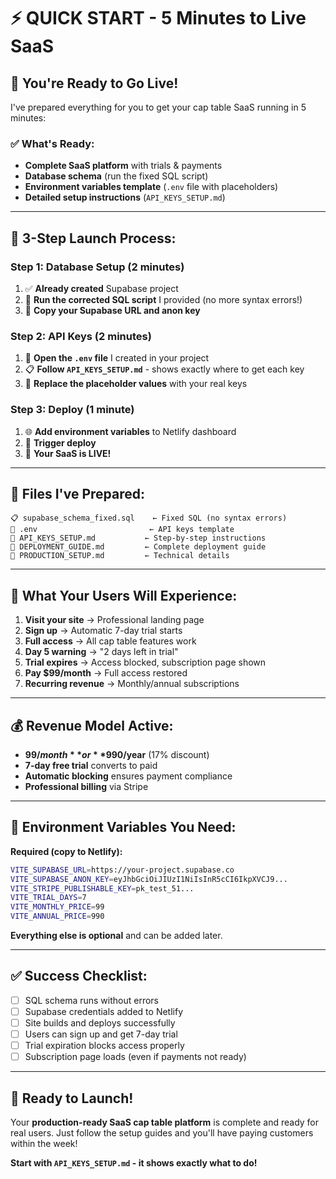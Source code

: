 # ⚡ QUICK START - 5 Minutes to Live SaaS

## 🎯 You're Ready to Go Live!

I've prepared everything for you to get your cap table SaaS running in 5 minutes:

### ✅ What's Ready:
- **Complete SaaS platform** with trials & payments
- **Database schema** (run the fixed SQL script)  
- **Environment variables template** (`.env` file with placeholders)
- **Detailed setup instructions** (`API_KEYS_SETUP.md`)

---

## 🚀 3-Step Launch Process:

### Step 1: Database Setup (2 minutes)
1. ✅ **Already created** Supabase project
2. 🔧 **Run the corrected SQL script** I provided (no more syntax errors!)
3. 📝 **Copy your Supabase URL and anon key**

### Step 2: API Keys (2 minutes)  
1. 🔑 **Open the `.env` file** I created in your project
2. 📋 **Follow `API_KEYS_SETUP.md`** - shows exactly where to get each key
3. 🔄 **Replace the placeholder values** with your real keys

### Step 3: Deploy (1 minute)
1. 🌐 **Add environment variables** to Netlify dashboard
2. 🚀 **Trigger deploy** 
3. 🎉 **Your SaaS is LIVE!**

---

## 📁 Files I've Prepared:

```
📋 supabase_schema_fixed.sql    ← Fixed SQL (no syntax errors)
🔑 .env                         ← API keys template  
📖 API_KEYS_SETUP.md           ← Step-by-step instructions
📘 DEPLOYMENT_GUIDE.md         ← Complete deployment guide
📗 PRODUCTION_SETUP.md         ← Technical details
```

---

## 🎯 What Your Users Will Experience:

1. **Visit your site** → Professional landing page
2. **Sign up** → Automatic 7-day trial starts  
3. **Full access** → All cap table features work
4. **Day 5 warning** → "2 days left in trial"
5. **Trial expires** → Access blocked, subscription page shown
6. **Pay $99/month** → Full access restored
7. **Recurring revenue** → Monthly/annual subscriptions

---

## 💰 Revenue Model Active:

- **$99/month** or **$990/year** (17% discount)
- **7-day free trial** converts to paid
- **Automatic blocking** ensures payment compliance  
- **Professional billing** via Stripe

---

## 🔧 Environment Variables You Need:

**Required (copy to Netlify):**
```bash
VITE_SUPABASE_URL=https://your-project.supabase.co
VITE_SUPABASE_ANON_KEY=eyJhbGciOiJIUzI1NiIsInR5cCI6IkpXVCJ9...
VITE_STRIPE_PUBLISHABLE_KEY=pk_test_51...
VITE_TRIAL_DAYS=7
VITE_MONTHLY_PRICE=99  
VITE_ANNUAL_PRICE=990
```

**Everything else is optional** and can be added later.

---

## ✅ Success Checklist:

- [ ] SQL schema runs without errors
- [ ] Supabase credentials added to Netlify
- [ ] Site builds and deploys successfully  
- [ ] Users can sign up and get 7-day trial
- [ ] Trial expiration blocks access properly
- [ ] Subscription page loads (even if payments not ready)

---

## 🎉 Ready to Launch!

Your **production-ready SaaS cap table platform** is complete and ready for real users. Just follow the setup guides and you'll have paying customers within the week!

**Start with `API_KEYS_SETUP.md` - it shows exactly what to do!**